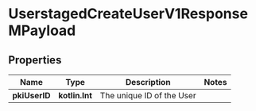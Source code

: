 
# UserstagedCreateUserV1ResponseMPayload

## Properties
Name | Type | Description | Notes
------------ | ------------- | ------------- | -------------
**pkiUserID** | **kotlin.Int** | The unique ID of the User | 



